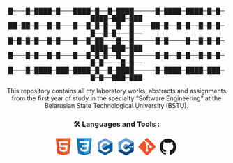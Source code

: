 <div align = center>
<p>█───█─████─█───████─█──█─████─────█─████─████─█─█─████─███─███
██─██─█──█─█───█──█─█─█──█──█────██─█──█─█──█─█─█─█──█─█───█──
█─█─█─█──█─█───█──█─██───█──█─────█─█────█──█─█─█─████─███─███
█───█─█──█─█───█──█─█─█──█──█─────█─█──█─█──█─█─█─█─█────█─█──
█───█─████─███─████─█──█─████─────█─████─████─███─█─█──███─███
</p>
<p>
This repository contains all my laboratory works, abstracts and assignments from the first year of study in the specialty “Software Engineering” at the Belarusian State Technological University (BSTU).</p>

### :hammer_and_wrench: Languages and Tools :
<img src="https://github.com/devicons/devicon/blob/master/icons/html5/html5-original.svg" title="HTML5" alt="HTML" width="40" height="40"/>&nbsp;
<img src="https://github.com/devicons/devicon/blob/master/icons/css3/css3-original.svg" title="CSS" alt="CSS" width="40" height="40"/>&nbsp;
<img src="https://github.com/devicons/devicon/blob/master/icons/c/c-original.svg" title="C" alt="C" width="40" height="40"/>&nbsp;
<img src="https://github.com/devicons/devicon/blob/master/icons/cplusplus/cplusplus-original.svg" title="C++" alt="C++" width="40" height="40"/>&nbsp;
<img src="https://github.com/devicons/devicon/blob/master/icons/git/git-original.svg" title="GIT" alt="GIT" width="40" height="40"/>&nbsp;
<img src="https://github.com/devicons/devicon/blob/master/icons/github/github-original.svg" title="GITHUB" alt="GITHUB" width="40" height="40"/>&nbsp;
</div>

